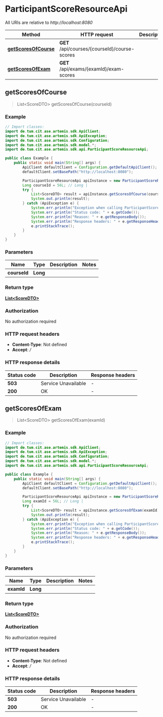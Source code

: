 # ParticipantScoreResourceApi

All URIs are relative to *http://localhost:8080*

| Method | HTTP request | Description |
|------------- | ------------- | -------------|
| [**getScoresOfCourse**](ParticipantScoreResourceApi.md#getScoresOfCourse) | **GET** /api/courses/{courseId}/course-scores |  |
| [**getScoresOfExam**](ParticipantScoreResourceApi.md#getScoresOfExam) | **GET** /api/exams/{examId}/exam-scores |  |



## getScoresOfCourse

> List&lt;ScoreDTO&gt; getScoresOfCourse(courseId)



### Example

```java
// Import classes:
import de.tum.cit.ase.artemis.sdk.ApiClient;
import de.tum.cit.ase.artemis.sdk.ApiException;
import de.tum.cit.ase.artemis.sdk.Configuration;
import de.tum.cit.ase.artemis.sdk.model.*;
import de.tum.cit.ase.artemis.sdk.api.ParticipantScoreResourceApi;

public class Example {
    public static void main(String[] args) {
        ApiClient defaultClient = Configuration.getDefaultApiClient();
        defaultClient.setBasePath("http://localhost:8080");

        ParticipantScoreResourceApi apiInstance = new ParticipantScoreResourceApi(defaultClient);
        Long courseId = 56L; // Long | 
        try {
            List<ScoreDTO> result = apiInstance.getScoresOfCourse(courseId);
            System.out.println(result);
        } catch (ApiException e) {
            System.err.println("Exception when calling ParticipantScoreResourceApi#getScoresOfCourse");
            System.err.println("Status code: " + e.getCode());
            System.err.println("Reason: " + e.getResponseBody());
            System.err.println("Response headers: " + e.getResponseHeaders());
            e.printStackTrace();
        }
    }
}
```

### Parameters


| Name | Type | Description  | Notes |
|------------- | ------------- | ------------- | -------------|
| **courseId** | **Long**|  | |

### Return type

[**List&lt;ScoreDTO&gt;**](ScoreDTO.md)

### Authorization

No authorization required

### HTTP request headers

- **Content-Type**: Not defined
- **Accept**: */*

### HTTP response details
| Status code | Description | Response headers |
|-------------|-------------|------------------|
| **503** | Service Unavailable |  -  |
| **200** | OK |  -  |


## getScoresOfExam

> List&lt;ScoreDTO&gt; getScoresOfExam(examId)



### Example

```java
// Import classes:
import de.tum.cit.ase.artemis.sdk.ApiClient;
import de.tum.cit.ase.artemis.sdk.ApiException;
import de.tum.cit.ase.artemis.sdk.Configuration;
import de.tum.cit.ase.artemis.sdk.model.*;
import de.tum.cit.ase.artemis.sdk.api.ParticipantScoreResourceApi;

public class Example {
    public static void main(String[] args) {
        ApiClient defaultClient = Configuration.getDefaultApiClient();
        defaultClient.setBasePath("http://localhost:8080");

        ParticipantScoreResourceApi apiInstance = new ParticipantScoreResourceApi(defaultClient);
        Long examId = 56L; // Long | 
        try {
            List<ScoreDTO> result = apiInstance.getScoresOfExam(examId);
            System.out.println(result);
        } catch (ApiException e) {
            System.err.println("Exception when calling ParticipantScoreResourceApi#getScoresOfExam");
            System.err.println("Status code: " + e.getCode());
            System.err.println("Reason: " + e.getResponseBody());
            System.err.println("Response headers: " + e.getResponseHeaders());
            e.printStackTrace();
        }
    }
}
```

### Parameters


| Name | Type | Description  | Notes |
|------------- | ------------- | ------------- | -------------|
| **examId** | **Long**|  | |

### Return type

[**List&lt;ScoreDTO&gt;**](ScoreDTO.md)

### Authorization

No authorization required

### HTTP request headers

- **Content-Type**: Not defined
- **Accept**: */*

### HTTP response details
| Status code | Description | Response headers |
|-------------|-------------|------------------|
| **503** | Service Unavailable |  -  |
| **200** | OK |  -  |

